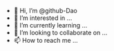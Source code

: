 - 👋 Hi, I’m @github-Dao
- 👀 I’m interested in ...
- 🌱 I’m currently learning ...
- 💞️ I’m looking to collaborate on ...
- 📫 How to reach me ...

<!---
github-Dao/github-Dao is a ✨ special ✨ repository because its `README.md` (this file) appears on your GitHub profile.
You can click the Preview link to take a look at your changes.
--->

